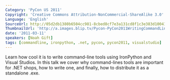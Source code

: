 ```yaml
---
Category: 'PyCon US 2011'
Copyright: 'Creative Commons Attribution-NonCommercial-ShareAlike 3.0'
Language: 'English'
SourceUrl: http://05d2db1380b6504cc981-8cbed8cf7e3a131cd8f1c3e383d10041.r93.cf2.rackcdn.com/pycon-us-2011/368_writing-command-line-tools-using-ironpython-and-visual-studios.mp4
ThumbnailUrl: 'http://a.images.blip.tv/Pycon-PyCon2011WritingCommandLineToolsUsingIronPythonAndVisual529-639.jpg'
date: '2011-03-11'
speakers: [Noah Gift]
tags: [commandline, ironpython, .net, pycon, pycon2011, visualstudio]
---
```

Learn how cool it is to write command-line tools using IronPython and Visual
Studios. In this talk we cover why command-lines tools are important for .NET
shops, how to write one, and finally, how to distribute it as a standalone
.exe.

